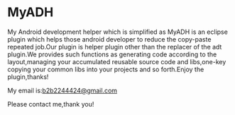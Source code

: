 # MyADH
My Android development helper which is simplified as MyADH is an eclipse plugin which helps those android developer to reduce the copy-paste repeated job.Our plugin is helper plugin other than the replacer of the adt plugin.We provides such functions as generating code according to the layout,managing your accumulated reusable source code and libs,one-key copying your common libs into your projects and so forth.Enjoy the plugin,thanks!

My email is:b2b2244424@gmail.com

Please contact me,thank you!
